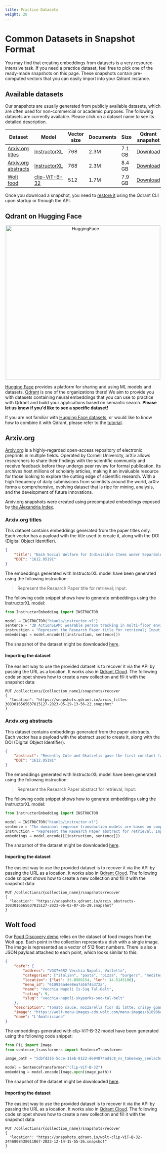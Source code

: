 ```yaml
---
title: Practice Datasets
weight: 28
---
```


# Common Datasets in Snapshot Format

You may find that creating embeddings from datasets is a very resource-intensive task. 
If you need a practice dataset, feel free to pick one of the ready-made snapshots on this page.
These snapshots contain pre-computed vectors that you can easily import into your Qdrant instance.

## Available datasets

Our snapshots are usually generated from publicly available datasets, which are often used for 
non-commercial or academic purposes. The following datasets are currently available. Please click 
on a dataset name to see its detailed description.

| Dataset                                    | Model                                                                       | Vector size | Documents | Size   | Qdrant snapshot                                                                                          | HF Hub                                                                                 |
|--------------------------------------------|-----------------------------------------------------------------------------|-------------|-----------|--------|----------------------------------------------------------------------------------------------------------|----------------------------------------------------------------------------------------|
| [Arxiv.org titles](#arxivorg-titles)       | [InstructorXL](https://huggingface.co/hkunlp/instructor-xl)                 | 768         | 2.3M      | 7.1 GB | [Download](https://snapshots.qdrant.io/arxiv_titles-3083016565637815127-2023-05-29-13-56-22.snapshot)    | [Open](https://huggingface.co/datasets/Qdrant/arxiv-titles-instructorxl-embeddings)    |
| [Arxiv.org abstracts](#arxivorg-abstracts) | [InstructorXL](https://huggingface.co/hkunlp/instructor-xl)                 | 768         | 2.3M      | 8.4 GB | [Download](https://snapshots.qdrant.io/arxiv_abstracts-3083016565637815127-2023-06-02-07-26-29.snapshot) | [Open](https://huggingface.co/datasets/Qdrant/arxiv-abstracts-instructorxl-embeddings) |
| [Wolt food](#wolt-food)                    | [clip-ViT-B-32](https://huggingface.co/sentence-transformers/clip-ViT-B-32) | 512         | 1.7M      | 7.9 GB | [Download](https://snapshots.qdrant.io/wolt-clip-ViT-B-32-2446808438011867-2023-12-14-15-55-26.snapshot) | [Open](https://huggingface.co/datasets/Qdrant/wolt-food-clip-ViT-B-32-embeddings)      |

Once you download a snapshot, you need to [restore it](/documentation/concepts/snapshots/#restore-snapshot) 
using the Qdrant CLI upon startup or through the API.

## Qdrant on Hugging Face

<p align="center">
  <a href="https://huggingface.co/Qdrant">
    <img style="width: 500px; max-width: 100%;" src="/content/images/hf-logo-with-title.svg" alt="HuggingFace" title="HuggingFace">
  </a>
</p>

[Hugging Face](https://huggingface.co/) provides a platform for sharing and using ML models and 
datasets. [Qdrant](https://huggingface.co/Qdrant) is one of the organizations there! We aim to 
provide you with datasets containing neural embeddings that you can use to practice with Qdrant 
and build your applications based on semantic search. **Please let us know if you'd like to see
a specific dataset!**

If you are not familiar with [Hugging Face datasets](https://huggingface.co/docs/datasets/index),
or would like to know how to combine it with Qdrant, please refer to the [tutorial](/documentation/tutorials/huggingface-datasets/).

## Arxiv.org

[Arxiv.org](https://arxiv.org) is a highly-regarded open-access repository of electronic preprints in multiple 
fields. Operated by Cornell University, arXiv allows researchers to share their findings with 
the scientific community and receive feedback before they undergo peer review for formal 
publication. Its archives host millions of scholarly articles, making it an invaluable resource 
for those looking to explore the cutting edge of scientific research. With a high frequency of 
daily submissions from scientists around the world, arXiv forms a comprehensive, evolving dataset 
that is ripe for mining, analysis, and the development of future innovations.

<aside role="status">
Arxiv.org snapshots were created using precomputed embeddings exposed by <a href="https://alex.macrocosm.so/download">the Alexandria Index</a>.
</aside>

### Arxiv.org titles

This dataset contains embeddings generated from the paper titles only. Each vector has a
payload with the title used to create it, along with the DOI (Digital Object Identifier).

```json
{
    "title": "Nash Social Welfare for Indivisible Items under Separable, Piecewise-Linear Concave Utilities",
    "DOI": "1612.05191"
}
```

The embeddings generated with InstructorXL model have been generated using the following
instruction:

> Represent the Research Paper title for retrieval; Input:

The following code snippet shows how to generate embeddings using the InstructorXL model:

```python
from InstructorEmbedding import INSTRUCTOR

model = INSTRUCTOR("hkunlp/instructor-xl")
sentence = "3D ActionSLAM: wearable person tracking in multi-floor environments"
instruction = "Represent the Research Paper title for retrieval; Input:"
embeddings = model.encode([[instruction, sentence]])
```

The snapshot of the dataset might be downloaded [here](https://snapshots.qdrant.io/arxiv_titles-3083016565637815127-2023-05-29-13-56-22.snapshot).

#### Importing the dataset

The easiest way to use the provided dataset is to recover it via the API by passing the
URL as a location. It works also in [Qdrant Cloud](https://cloud.qdrant.io/). The following
code snippet shows how to create a new collection and fill it with the snapshot data:

```http request
PUT /collections/{collection_name}/snapshots/recover
{
  "location": "https://snapshots.qdrant.io/arxiv_titles-3083016565637815127-2023-05-29-13-56-22.snapshot"
}
```

### Arxiv.org abstracts

This dataset contains embeddings generated from the paper abstracts. Each vector has a
payload with the abstract used to create it, along with the DOI (Digital Object Identifier).

```json
{
    "abstract": "Recently Cole and Gkatzelis gave the first constant factor approximation\nalgorithm for the problem of allocating indivisible items to agents, under\nadditive valuations, so as to maximize the Nash Social Welfare. We give\nconstant factor algorithms for a substantial generalization of their problem --\nto the case of separable, piecewise-linear concave utility functions. We give\ntwo such algorithms, the first using market equilibria and the second using the\ntheory of stable polynomials.\n  In AGT, there is a paucity of methods for the design of mechanisms for the\nallocation of indivisible goods and the result of Cole and Gkatzelis seemed to\nbe taking a major step towards filling this gap. Our result can be seen as\nanother step in this direction.\n",
    "DOI": "1612.05191"
}
```

The embeddings generated with InstructorXL model have been generated using the following
instruction:

> Represent the Research Paper abstract for retrieval; Input:

The following code snippet shows how to generate embeddings using the InstructorXL model:

```python
from InstructorEmbedding import INSTRUCTOR

model = INSTRUCTOR("hkunlp/instructor-xl")
sentence = "The dominant sequence transduction models are based on complex recurrent or convolutional neural networks in an encoder-decoder configuration. The best performing models also connect the encoder and decoder through an attention mechanism. We propose a new simple network architecture, the Transformer, based solely on attention mechanisms, dispensing with recurrence and convolutions entirely. Experiments on two machine translation tasks show these models to be superior in quality while being more parallelizable and requiring significantly less time to train."
instruction = "Represent the Research Paper abstract for retrieval; Input:"
embeddings = model.encode([[instruction, sentence]])
```

The snapshot of the dataset might be downloaded [here](https://snapshots.qdrant.io/arxiv_abstracts-3083016565637815127-2023-06-02-07-26-29.snapshot).

#### Importing the dataset

The easiest way to use the provided dataset is to recover it via the API by passing the
URL as a location. It works also in [Qdrant Cloud](https://cloud.qdrant.io/). The following
code snippet shows how to create a new collection and fill it with the snapshot data:

```http request
PUT /collections/{collection_name}/snapshots/recover
{
  "location": "https://snapshots.qdrant.io/arxiv_abstracts-3083016565637815127-2023-06-02-07-26-29.snapshot"
}
```

## Wolt food

Our [Food Discovery demo](https://food-discovery.qdrant.tech/) relies on the dataset of 
food images from the Wolt app. Each point in the collection represents a dish with a single 
image. The image is represented as a vector of 512 float numbers. There is also a JSON 
payload attached to each point, which looks similar to this:

```json
{
    "cafe": {
        "address": "VGX7+6R2 Vecchia Napoli, Valletta",
        "categories": ["italian", "pasta", "pizza", "burgers", "mediterranean"],
        "location": {"lat": 35.8980154, "lon": 14.5145106},
        "menu_id": "610936a4ee8ea7a56f4a372a",
        "name": "Vecchia Napoli Is-Suq Tal-Belt",
        "rating": 9,
        "slug": "vecchia-napoli-skyparks-suq-tal-belt"
    },
    "description": "Tomato sauce, mozzarella fior di latte, crispy guanciale, Pecorino Romano cheese and a hint of chilli",
    "image": "https://wolt-menu-images-cdn.wolt.com/menu-images/610936a4ee8ea7a56f4a372a/005dfeb2-e734-11ec-b667-ced7a78a5abd_l_amatriciana_pizza_joel_gueller1.jpeg",
    "name": "L'Amatriciana"
}
```

The embeddings generated with clip-ViT-B-32 model have been generated using the following
code snippet:

```python
from PIL import Image
from sentence_transformers import SentenceTransformer

image_path = "5dbfd216-5cce-11eb-8122-de94874ad1c8_ns_takeaway_seelachs_ei_baguette.jpeg"

model = SentenceTransformer("clip-ViT-B-32")
embedding = model.encode(Image.open(image_path))
```

The snapshot of the dataset might be downloaded [here](https://snapshots.qdrant.io/wolt-clip-ViT-B-32-2446808438011867-2023-12-14-15-55-26.snapshot).

#### Importing the dataset

The easiest way to use the provided dataset is to recover it via the API by passing the
URL as a location. It works also in [Qdrant Cloud](https://cloud.qdrant.io/). The following
code snippet shows how to create a new collection and fill it with the snapshot data:

```http request
PUT /collections/{collection_name}/snapshots/recover
{
  "location": "https://snapshots.qdrant.io/wolt-clip-ViT-B-32-2446808438011867-2023-12-14-15-55-26.snapshot"
}
```
